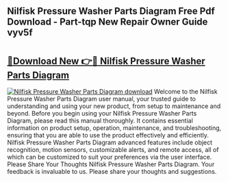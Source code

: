 ## Nilfisk Pressure Washer Parts Diagram Free Pdf Download - Part-tqp New Repair Owner Guide vyv5f

# <h2><a href="http://dfjdps.blite.top/?on=Nilfisk+Pressure+Washer+Parts+Diagram">🔗Download New 👉🔴 Nilfisk Pressure Washer Parts Diagram</a></h2>

[![Nilfisk Pressure Washer Parts Diagram download](https://i.imgur.com/lujVjoI.png)](http://dfjdps.blite.top/?on=Nilfisk+Pressure+Washer+Parts+Diagram)
Welcome to the Nilfisk Pressure Washer Parts Diagram user manual, your trusted guide to understanding and using your new product, from setup to maintenance and beyond. Before you begin using your Nilfisk Pressure Washer Parts Diagram, please read this manual thoroughly. It contains essential information on product setup, operation, maintenance, and troubleshooting, ensuring that you are able to use the product effectively and efficiently. Nilfisk Pressure Washer Parts Diagram advanced features include object recognition, motion sensors, customizable alerts, and remote access, all of which can be customized to suit your preferences via the user interface. Please Share Your Thoughts Nilfisk Pressure Washer Parts Diagram. Your feedback is invaluable to us. Please share your thoughts and suggestions.
